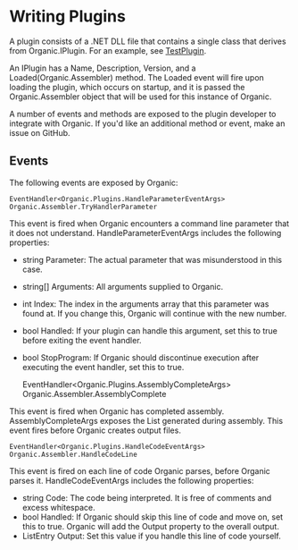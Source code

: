 Writing Plugins
===============

A plugin consists of a .NET DLL file that contains a single class that derives from Organic.IPlugin.  For an example, see [TestPlugin](https://github.com/SirCmpwn/organic/blob/master/TestPlugin/Plugin.cs).

An IPlugin has a Name, Description, Version, and a Loaded(Organic.Assembler) method.  The Loaded event will fire upon loading the plugin, which occurs on startup, and it is passed the Organic.Assembler object that will be used for this instance of Organic.

A number of events and methods are exposed to the plugin developer to integrate with Organic.  If you'd like an additional method or event, make an issue on GitHub.

Events
------

The following events are exposed by Organic:

    EventHandler<Organic.Plugins.HandleParameterEventArgs> Organic.Assembler.TryHandlerParameter

This event is fired when Organic encounters a command line parameter that it does not understand.  HandleParameterEventArgs includes the following properties:

* string Parameter: The actual parameter that was misunderstood in this case.
* string[] Arguments: All arguments supplied to Organic.
* int Index: The index in the arguments array that this parameter was found at.  If you change this, Organic will continue with the new number.
* bool Handled: If your plugin can handle this argument, set this to true before exiting the event handler.
* bool StopProgram: If Organic should discontinue execution after executing the event handler, set this to true.

    EventHandler<Organic.Plugins.AssemblyCompleteArgs> Organic.Assembler.AssemblyComplete

This event is fired when Organic has completed assembly.  AssemblyCompleteArgs exposes the List<ListEntry> generated during assembly.  This event fires before Organic creates output files.

    EventHandler<Organic.Plugins.HandleCodeEventArgs> Organic.Assembler.HandleCodeLine

This event is fired on each line of code Organic parses, before Organic parses it.  HandleCodeEventArgs includes the following properties:

* string Code: The code being interpreted.  It is free of comments and excess whitespace.
* bool Handled: If Organic should skip this line of code and move on, set this to true.  Organic will add the Output property to the overall output.
* ListEntry Output: Set this value if you handle this line of code yourself.